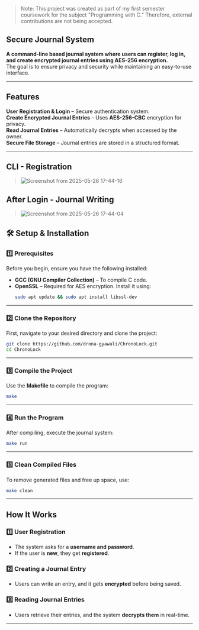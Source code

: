 > Note: This project was created as part of my first semester coursework for the subject "Programming with C." Therefore, external contributions are not being accepted.
##  **Secure Journal System**  

**A command-line based journal system where users can register, log in, and create encrypted journal entries using AES-256 encryption.**  
The goal is to ensure privacy and security while maintaining an easy-to-use interface.

---

##  **Features**  
**User Registration & Login** – Secure authentication system.  
**Create Encrypted Journal Entries** – Uses **AES-256-CBC** encryption for privacy.  
**Read Journal Entries** – Automatically decrypts when accessed by the owner.  
**Secure File Storage** – Journal entries are stored in a structured format.  

---

## **CLI - Registration**
>![Screenshot from 2025-05-26 17-44-16](https://github.com/user-attachments/assets/15796384-c8f2-486d-a7b6-95a5bb338f5c)

## **After Login - Journal Writing**
>![Screenshot from 2025-05-26 17-44-04](https://github.com/user-attachments/assets/f850d579-0e89-43f0-a7a4-c5db9f08f57d)



## 🛠 **Setup & Installation**  

### **1️⃣ Prerequisites**  
Before you begin, ensure you have the following installed:  
- **GCC (GNU Compiler Collection)** – To compile C code.  
- **OpenSSL** – Required for AES encryption. Install it using:  
  ```bash
  sudo apt update && sudo apt install libssl-dev
  ```

---

### **2️⃣ Clone the Repository**
First, navigate to your desired directory and clone the project:  
```bash
git clone https://github.com/drona-gyawali/ChronoLock.git
cd ChronoLock
```

---

### **3️⃣ Compile the Project**  
Use the **Makefile** to compile the program:  
```bash
make
```

---

### **4️⃣ Run the Program**  
After compiling, execute the journal system:  
```bash
make run
```

---

### **5️⃣ Clean Compiled Files**  
To remove generated files and free up space, use:  
```bash
make clean
```

---

## **How It Works**
### **1️⃣ User Registration**  
- The system asks for a **username and password**.
- If the user is **new**, they get **registered**.

### **2️⃣ Creating a Journal Entry**  
- Users can write an entry, and it gets **encrypted** before being saved.

### **3️⃣ Reading Journal Entries**  
- Users retrieve their entries, and the system **decrypts them** in real-time.

---
